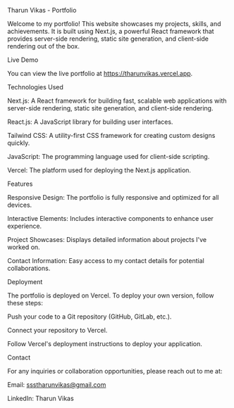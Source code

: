 Tharun Vikas - Portfolio

Welcome to my portfolio! This website showcases my projects, skills, and achievements. It is built using Next.js, a powerful React framework that provides server-side rendering, static site generation, and client-side rendering out of the box.

Live Demo

You can view the live portfolio at https://tharunvikas.vercel.app.

Technologies Used

Next.js: A React framework for building fast, scalable web applications with server-side rendering, static site generation, and client-side rendering.

React.js: A JavaScript library for building user interfaces.

Tailwind CSS: A utility-first CSS framework for creating custom designs quickly.

JavaScript: The programming language used for client-side scripting.

Vercel: The platform used for deploying the Next.js application.

Features

Responsive Design: The portfolio is fully responsive and optimized for all devices.

Interactive Elements: Includes interactive components to enhance user experience.

Project Showcases: Displays detailed information about projects I've worked on.

Contact Information: Easy access to my contact details for potential collaborations.

Deployment

The portfolio is deployed on Vercel. To deploy your own version, follow these steps:

Push your code to a Git repository (GitHub, GitLab, etc.).

Connect your repository to Vercel.

Follow Vercel's deployment instructions to deploy your application.

Contact

For any inquiries or collaboration opportunities, please reach out to me at:

Email: ssstharunvikas@gmail.com

LinkedIn: Tharun Vikas
